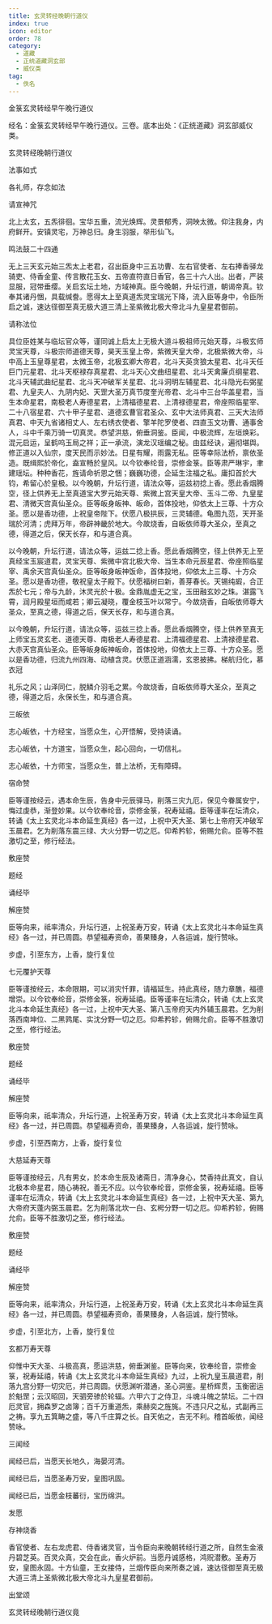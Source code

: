 ```yaml
---
title: 玄灵转经晚朝行道仪
index: true
icon: editor
order: 78
category:
  - 道藏
  - 正统道藏洞玄部
  - 威仪类
tag:
  - 佚名
---
```


金箓玄灵转经早午晚行道仪  

经名：金箓玄灵转经早午晚行道仪。三卷。底本出处：《正统道藏》洞玄部威仪类。  

玄灵转经晚朝行道仪  

法事如式  

各礼师，存念如法  

请宣神咒  

北上太玄，五炁徘徊。宝华五重，流光焕辉。灵景郁秀，洞映太微。仰注我身，内府鲜开。安镇灵宅，万神总归。身生羽服，举形仙飞。  

鸣法鼓二十四通  

无上三天玄元始三炁太上老君，召出臣身中三五功曹、左右官使者、左右捧香驿龙骑吏、侍香金童、传言散花玉女、五帝直符直日香官，各三十六人出。出者，严装显服，冠带垂缨。关启玄坛土地，方域神真。臣今晚朝，升坛行道，朝谒帝真。钦奉其诸丹悃，具载缄誊。愿得太上至真道炁灵宝瑞光下降，流入臣等身中，令臣所启之诚，速达径御至真无极大道三清上圣紫微北极大帝北斗九皇星君御前。  

请称法位  

具位臣姓某与临坛官众等，谨同诚上启太上无极大道斗极祖师元始天尊，斗极玄师灵宝天尊，斗极宗师道德天尊，昊天玉皇上帝，紫微天皇大帝，北极紫微大帝，斗中高上玉皇尊星君，太微玉帝，北极玄卿大帝君，北斗天英贪狼太星君、北斗天任巨门元星君、北斗天枢禄存真星君、北斗天心文曲纽星君、北斗天禽廉贞纲星君、北斗天辅武曲纪星君、北斗天冲破军关星君、北斗洞明左辅星君、北斗隐光右弼星君、九皇夫人、九阴内妃、天罡大圣万真节度奎光帝君、北斗中三台华盖星君，当生本命星君，南极老人寿德星君，上清福德星君、上清禄德星君，帝座照临星宰、二十八宿星君、六十甲子星君、道德玄曹官君圣众、玄中大法师真君、三天大法师真君、中天九省诸相丈人、左右绣衣使者、擎羊陀罗使者、四直玉文功曹、通事舍人，斗中千乘万骑一切真灵。恭望洪慈，俯垂洞鉴。臣闻，中极流辉，左垣焕彩。混元启运，呈鹤呜玉局之祥；正一承流，演龙汉瑶编之秘。由兹经诀，遍彻堪舆。修正道以入仙宗，度天民而示妙法。日星有耀，雨露无私。臣等幸际法桥，禀依圣造。既缉熙於帝化，盍宣畅於皇风。以今钦奉纶音，崇修金箓。臣等肃严琳宇，聿建瑶坛。种种香花，旌请命祈恩之悃；巍巍功德，企延生注福之私。庸扣首於大钧，希留心於皇极。以今晚朝，升坛行道，请法众等，运兹初捻上香。愿此香烟腾空，径上供养无上至真道宝大罗元始天尊、紫微上宫天皇大帝、玉斗二帝、九皇星君、清微天宫真仙圣众。臣等皈身皈神、皈命，首体投地，仰依太上三尊、十方众圣。愿以是香功德，上祝皇帝陛下。伏愿八极拱辰，三灵辅德。龟图九范，天开圣瑞於河清；虎拜万年，帝辟神畿於地大。今故烧香，自皈依师尊大圣众，至真之德，得道之后，保天长存，和与道合真。  

以今晚朝，升坛行道，请法众等，运兹二捻上香。愿此香烟腾空，径上供养无上至真经宝玉宸道君，灵宝天尊、紫微中宫北极大帝、当生本命元辰星君、帝座照临星宰、禹余天宫真仙圣众。臣等皈身皈神饭命，首体投地，仰依太上三尊、十方众圣。愿以是香功德，敬祝皇太子殿下。伏愿福树曰新，善芽春长。天锡纯嘏，合正炁於七元；帝与九龄，沐灵光於十极。金鼎胤虚无之宝，玉田融玄妙之珠。湛露飞霄，润月殿星垣而咸若；卿云凝晓，覆金枝玉叶以常宁。今故烧香，自皈依师尊大圣众，至真之德，得道之后，保天长存，和与道合真。  

以今晚朝，升坛行道，请法众等，运兹三捻上香。愿此香烟腾空，径上供养至真无上师宝五灵玄老、道德天尊、南极老人寿德星君、上清福德星君、上清禄德星君、大赤天宫真仙圣众。臣等皈身皈神皈命，首体投地，仰依太上三尊、十方众圣。愿以是香功德，归流九州四海、动植含灵。伏愿正道涵濡，玄恩披拂。梯航归化，慕衣冠  

礼乐之风；山泽同仁，脱鳞介羽毛之累。今故烧香，自皈依师尊大圣众，至真之德，得道之后，永保长生，和与道合真。  

三皈依  

志心皈依，十方经宝，当愿众生，心开悟解，受持读诵。  

志心皈依，十方道宝，当愿众生，起心回向，一切信礼。  

志心皈依，十方师宝，当愿众生，普上法桥，无有障碍。  

宿命赞  

臣等谨按经云，遇本命生辰，告身中元辰驿马，削落三灾九厄，保见今眷属安宁，悔过虔恭，渐登妙果。以今钦奉纶音，崇修金箓，祝寿延禧。臣等谨率在坛清众，转诵《太上玄灵北斗本命延生真经》各一过，上祝中天大圣、第七上帝府天冲破军玉晨君。乞为削落东震三绿、大火分野一切之厄。仰希矜轸，俯赐允俞。臣等不胜激切之至，修行经法。  

敷座赞  

题经  

诵经毕  

解座赞  

臣等向来，祗率清众，升坛行道，上祝圣寿万安，转诵《太上玄灵北斗本命延生真经》各一过，并已周圆。恭望福寿资命，善果臻身，人各运诚，旋行赞咏。  

步虚，引至东方，上香，旋行复位  

七元覆护天尊  

臣等谨按经云，本命限期，可以消灾忏罪，请福延生。持此真经，随力章醮，福德增崇。以今钦奉纶音，崇修金箓，祝寿延禧。臣等谨率在坛清众，转诵《太上玄灵北斗本命延生真经》各一过，上祝中天大圣、第八玉帝府天内外辅玉晨君。乞为削落西南坤位、二黑鹑尾、实沈分野一切之厄。仰希矜轸，俯赐允俞。臣等不胜激切之至，修行经法。  

敷座赞  

题经  

诵经毕  

解座赞  

臣等向来，祇率清众，升坛行道，上祝圣寿万安，转诵《太上玄灵北斗本命延生真经》各一过，并已周圆。恭望福寿资命，善果臻身，人各运诚，旋行赞咏。  

步虚，引至西南方，上香，旋行复位  

大慈延寿天尊  

臣等谨按经云，凡有男女，於本命生辰及诸斋日，清净身心，焚香持此真文，自认北极本命星君，随心祷祝，善无不应。以今钦奉纶音，崇修金箓，祝寿延禧。臣等谨率在坛清众，转诵《太上玄灵北斗本命延生真经》各一过，上祝中天大圣、第九大帝府天蓬内弼玉晨君。乞为削落北坎一白、玄枵分野一切之厄。仰希矜轸，俯赐允俞。臣等不胜激切之至，修行经法。  

敷座赞  

题经  

诵经毕  

解座赞  

臣等向来，祇率清众，升坛行道，上祝圣寿万安，转诵《太上玄灵北斗本命延生真经》各一过，并已周圆。恭望福寿资命，善果臻身，人各运诚，旋行赞咏。  

步虚，引至北方，上香，旋行复位  

玄都万寿天尊  

仰惟中天大圣、斗极高真，愿运洪慈，俯垂渊鉴。臣等向来，钦奉纶音，崇修金箓，祝寿延禧，转诵《太上玄灵北斗本命延生真经》九过，上祝九皇玉晨道君，削落九宫分野一切灾厄，并已周圆。伏愿渊听潜通，圣心洞鉴。星桥辉贯，玉衡密运於魁罡；云汉昭回，天驷旁骖於轮辐。六甲六丁之侍卫，斗魂斗魄之禁坛。二十四厄灵官，拥森罗之卤簿；百千万重道炁，乘赫奕之旌旄。不违只尺之私，式副再三之祷。享九五箕畴之盛，等八千庄算之长。自天佑之，吉无不利。稽首皈依，闻经赞咏。  

三闻经  

闻经已后，当愿天长地久，海晏河清。  

闻经已后，当愿圣寿万安，皇图巩固。  

闻经已后，当愿金枝蕃衍，宝历绵洪。  

发愿  

存神烧香  

香官使者、左右龙虎君、侍香诸灵官，当令臣向来晚朝转经行道之所，自然生金液丹碧芝英。百灵众真，交会在此，香火炉前。当愿丹诚感格，鸿贶潜敷。圣寿万安，皇图永固。十方仙童，王女接侍，兰烟传臣向来所奏之诚，速达径御至真无极大道三清上圣紫微北极大帝北斗九皇星君御前。  

出堂颂  

玄灵转经晚朝行道仪竟  
